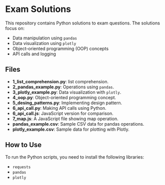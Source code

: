 # Exam Solutions

This repository contains Python solutions to exam questions. The solutions focus on:

- Data manipulation using `pandas`
- Data visualization using `plotly`
- Object-oriented programming (OOP) concepts
- API calls and logging

## Files

- **1_list_comprehension.py**: list comprehension.
- **2_pandas_example.py**: Operations using `pandas`.
- **3_plotly_example.py**: Data visualization with `plotly`.
- **4_oop.py**: Object-oriented programming concept.
- **5_desing_patterns.py**: Implementing design pattern.
- **6_api_call.py**: Making API calls using Python.
- **6_api_call.js**: JavaScript version for comparison.
- **7_map.js**: A JavaScript file showing map operation.
- **pandas_example.csv**: Sample CSV data for pandas operations.
- **plotly_example.csv**: Sample data for plotting with Plotly.

## How to Use

To run the Python scripts, you need to install the following libraries:

- `requests`
- `pandas`
- `plotly`
